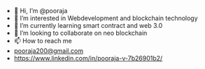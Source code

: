 - 👋 Hi, I’m @pooraja
- 👀 I’m interested in Webdevelopment and blockchain technology
- 🌱 I’m currently learning smart contract and web 3.0
- 💞️ I’m looking to collaborate on neo blockchain
- 📫 How to reach me
- pooraja200@gmail.com
- https://www.linkedin.com/in/pooraja-v-7b26901b2/

<!---
pooraja/pooraja is a ✨ special ✨ repository because its `README.md` (this file) appears on your GitHub profile.
You can click the Preview link to take a look at your changes.
--->
